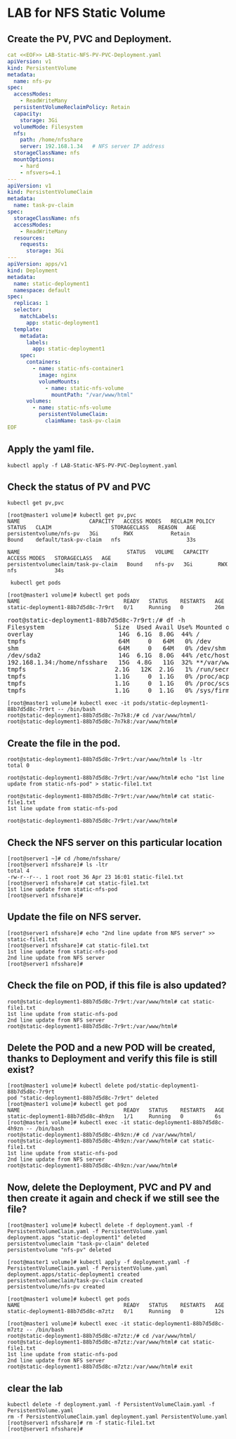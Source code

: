 # LAB for NFS Static Volume

## Create the PV, PVC and Deployment.
```yaml
cat <<EOF>> LAB-Static-NFS-PV-PVC-Deployment.yaml
apiVersion: v1
kind: PersistentVolume
metadata: 
  name: nfs-pv
spec:
  accessModes:
    - ReadWriteMany
  persistentVolumeReclaimPolicy: Retain
  capacity:
    storage: 3Gi
  volumeMode: Filesystem
  nfs:
    path: /home/nfsshare
    server: 192.168.1.34   # NFS server IP address
  storageClassName: nfs
  mountOptions:
    - hard
    - nfsvers=4.1
---
apiVersion: v1
kind: PersistentVolumeClaim
metadata:
  name: task-pv-claim
spec:
  storageClassName: nfs
  accessModes:
    - ReadWriteMany
  resources:
    requests:
      storage: 3Gi
---
apiVersion: apps/v1
kind: Deployment
metadata:
  name: static-deployment1
  namespace: default
spec:
  replicas: 1
  selector:
    matchLabels:
      app: static-deployment1
  template:
    metadata:
      labels:
        app: static-deployment1
    spec:
      containers:
        - name: static-nfs-container1
          image: nginx
          volumeMounts:
            - name: static-nfs-volume
              mountPath: "/var/www/html"
      volumes:
        - name: static-nfs-volume
          persistentVolumeClaim: 
            claimName: task-pv-claim
EOF
```
## Apply the yaml file.
```
kubectl apply -f LAB-Static-NFS-PV-PVC-Deployment.yaml
```
## Check the status of PV and PVC
```
kubectl get pv,pvc
```
```
[root@master1 volume]# kubectl get pv,pvc
NAME                      CAPACITY   ACCESS MODES   RECLAIM POLICY   STATUS   CLAIM                   STORAGECLASS   REASON   AGE
persistentvolume/nfs-pv   3Gi        RWX            Retain           Bound    default/task-pv-claim   nfs                     33s

NAME                                  STATUS   VOLUME   CAPACITY   ACCESS MODES   STORAGECLASS   AGE
persistentvolumeclaim/task-pv-claim   Bound    nfs-pv   3Gi        RWX            nfs            34s

```

```
 kubectl get pods
 ```
```
[root@master1 volume]# kubectl get pods
NAME                                 READY   STATUS    RESTARTS   AGE
static-deployment1-88b7d5d8c-7r9rt   0/1     Running   0          26m
```
<pre>
root@static-deployment1-88b7d5d8c-7r9rt:/# df -h
Filesystem                   Size  Used Avail Use% Mounted on
overlay                       14G  6.1G  8.0G  44% /
tmpfs                         64M     0   64M   0% /dev
shm                           64M     0   64M   0% /dev/shm
/dev/sda2                     14G  6.1G  8.0G  44% /etc/hosts
192.168.1.34:/home/nfsshare   15G  4.8G   11G  32% **/var/www/html **  >>>>>>>
tmpfs                        2.1G   12K  2.1G   1% /run/secrets/kubernetes.io/serviceaccount
tmpfs                        1.1G     0  1.1G   0% /proc/acpi
tmpfs                        1.1G     0  1.1G   0% /proc/scsi
tmpfs                        1.1G     0  1.1G   0% /sys/firmware
</pre>

```
[root@master1 volume]# kubectl exec -it pods/static-deployment1-88b7d5d8c-7r9rt -- /bin/bash
root@static-deployment1-88b7d5d8c-7n7k8:/# cd /var/www/html/
root@static-deployment1-88b7d5d8c-7n7k8:/var/www/html#
```

## Create the file in the pod.

```
root@static-deployment1-88b7d5d8c-7r9rt:/var/www/html# ls -ltr
total 0

root@static-deployment1-88b7d5d8c-7r9rt:/var/www/html# echo "1st line update from static-nfs-pod" > static-file1.txt

root@static-deployment1-88b7d5d8c-7r9rt:/var/www/html# cat static-file1.txt 
1st line update from static-nfs-pod

root@static-deployment1-88b7d5d8c-7r9rt:/var/www/html# 

```

## Check the NFS server on this particular location
```
[root@server1 ~]# cd /home/nfsshare/
[root@server1 nfsshare]# ls -ltr
total 4
-rw-r--r--. 1 root root 36 Apr 23 16:01 static-file1.txt
[root@server1 nfsshare]# cat static-file1.txt 
1st line update from static-nfs-pod
[root@server1 nfsshare]# 
```

## Update the file on NFS server.
```
[root@server1 nfsshare]# echo "2nd line update from NFS server" >> static-file1.txt
[root@server1 nfsshare]# cat static-file1.txt 
1st line update from static-nfs-pod
2nd line update from NFS server
[root@server1 nfsshare]# 
```

## Check the file on POD, if this file is also updated?
```
root@static-deployment1-88b7d5d8c-7r9rt:/var/www/html# cat static-file1.txt 
1st line update from static-nfs-pod
2nd line update from NFS server
root@static-deployment1-88b7d5d8c-7r9rt:/var/www/html# 
```

## Delete the POD and a new POD will be created, thanks to Deployment and verify this file is still exist?
```
[root@master1 volume]# kubectl delete pod/static-deployment1-88b7d5d8c-7r9rt 
pod "static-deployment1-88b7d5d8c-7r9rt" deleted
[root@master1 volume]# kubectl get pod
NAME                                 READY   STATUS    RESTARTS   AGE
static-deployment1-88b7d5d8c-4h9zn   1/1     Running   0          6s
[root@master1 volume]# kubectl exec -it static-deployment1-88b7d5d8c-4h9zn -- /bin/bash
root@static-deployment1-88b7d5d8c-4h9zn:/# cd /var/www/html/
root@static-deployment1-88b7d5d8c-4h9zn:/var/www/html# cat static-file1.txt 
1st line update from static-nfs-pod
2nd line update from NFS server
root@static-deployment1-88b7d5d8c-4h9zn:/var/www/html# 
```


## Now, delete the Deployment, PVC and PV and then create it again and check if we still see the file?
```
[root@master1 volume]# kubectl delete -f deployment.yaml -f PersistentVolumeClaim.yaml -f PersistentVolume.yaml
deployment.apps "static-deployment1" deleted
persistentvolumeclaim "task-pv-claim" deleted
persistentvolume "nfs-pv" deleted

[root@master1 volume]# kubectl apply -f deployment.yaml -f PersistentVolumeClaim.yaml -f PersistentVolume.yaml
deployment.apps/static-deployment1 created
persistentvolumeclaim/task-pv-claim created
persistentvolume/nfs-pv created

[root@master1 volume]# kubectl get pods 
NAME                                 READY   STATUS    RESTARTS   AGE
static-deployment1-88b7d5d8c-m7ztz   0/1     Running   0          12s

[root@master1 volume]# kubectl exec -it static-deployment1-88b7d5d8c-m7ztz -- /bin/bash
root@static-deployment1-88b7d5d8c-m7ztz:/# cd /var/www/html/
root@static-deployment1-88b7d5d8c-m7ztz:/var/www/html# cat static-file1.txt 
1st line update from static-nfs-pod
2nd line update from NFS server
root@static-deployment1-88b7d5d8c-m7ztz:/var/www/html# exit
```

## clear the lab
```
kubectl delete -f deployment.yaml -f PersistentVolumeClaim.yaml -f PersistentVolume.yaml
rm -f PersistentVolumeClaim.yaml deployment.yaml PersistentVolume.yaml
[root@server1 nfsshare]# rm -f static-file1.txt 
[root@server1 nfsshare]#
```
